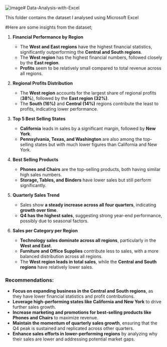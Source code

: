 ![image](https://github.com/user-attachments/assets/2b772566-96bd-4666-a311-a9df06f9a20e)# Data-Analysis-with-Excel

This folder contains the dataset I analysed using Microsoft Excel


#Here are some insights from the dataset;

1. **Financial Performance by Region**  
   - The **West and East regions** have the highest financial statistics, significantly outperforming the **Central and South regions**.  
   - The **West region** has the highest financial numbers, followed closely by the **East region**.  
   - **Profits** seem to be relatively small compared to total revenue across all regions.

2. **Regional Profits Distribution**  
   - The **West region** accounts for the largest share of regional profits (**38%**), followed by the **East region (32%)**.  
   - The **South (16%)** and **Central (14%)** regions contribute the least to profits, indicating lower performance.

3. **Top 5 Best Selling States**  
   - **California** leads in sales by a significant margin, followed by **New York**.  
   - **Pennsylvania, Texas, and Washington** are also among the top-selling states but with much lower figures than California and New York.

4. **Best Selling Products**  
   - **Phones and Chairs** are the top-selling products, both having similar high sales numbers.  
   - **Storage, Tables, and Binders** have lower sales but still perform significantly.

5. **Quarterly Sales Trend**  
   - Sales show **a steady increase across all four quarters**, indicating **growth over time**.  
   - **Q4 has the highest sales**, suggesting strong year-end performance, possibly due to seasonal factors.

6. **Sales per Category per Region**  
   - **Technology sales dominate across all regions**, particularly in the **West and East**.  
   - **Furniture and Office Supplies** contribute less to sales, with a more balanced distribution across all regions.  
   - The **West region leads in total sales**, while the **Central and South regions** have relatively lower sales.

### Recommendations:
- **Focus on expanding business in the Central and South regions**, as they have lower financial statistics and profit contributions.  
- **Leverage high-performing states like California and New York** to drive further sales growth.  
- **Increase marketing and promotions for best-selling products like Phones and Chairs** to maximize revenue.  
- **Maintain the momentum of quarterly sales growth**, ensuring that the Q4 peak is sustained and replicated across other quarters.  
- **Enhance sales efforts in lower-performing regions** by analyzing why their sales are lower and addressing potential market gaps.

